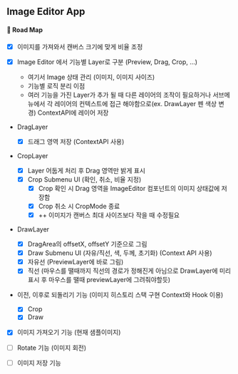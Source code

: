 ## Image Editor App

#### 🚗 Road Map

- [x] 이미지를 가져와서 캔버스 크기에 맞게 비율 조정
- [x] Image Editor 에서 기능별 Layer로 구분 (Preview, Drag, Crop, ...)

  - 여기서 Image 상태 관리 (이미지, 이미지 사이즈)
  - 기능별 로직 분리 이점
  - 여러 기능을 가진 Layer가 추가 될 때 다른 레이어의 조작이 필요하거나 서브메뉴에서 각 레이어의 컨텍스트에 접근 해야함으로(ex. DrawLayer 펜 색상 변경) ContextAPI에 레이어 저장

- DragLayer

  - [x] 드래그 영역 저장 (ContextAPI 사용)

- CropLayer

  - [x] Layer 어둡게 처리 후 Drag 영역만 밝게 표시
  - [x] Crop Submenu UI (확인, 취소, 비율 지정)
    - [x] Crop 확인 시 Drag 영역을 ImageEditor 컴포넌트의 이미지 상태값에 저장함
    - [x] Crop 취소 시 CropMode 종료
    - [x] ++ 이미지가 캔버스 최대 사이즈보다 작을 때 수정필요

- DrawLayer

  - [x] DragArea의 offsetX, offsetY 기준으로 그림
  - [x] Draw Submenu UI (자유/직선, 색, 두께, 초기화) (Context API 사용)
  - [x] 자유선 (PreviewLayer에 바로 그림)
  - [x] 직선 (마우스를 땔때까지 직선의 경로가 정해진게 아님으로 DrawLayer에 미리 표시 후 마우스를 땔때 previewLayer에 그려줘야할듯)

- 이전, 이후로 되돌리기 기능 (이미지 히스토리 스택 구현 Context와 Hook 이용)

  - [x] Crop
  - [x] Draw

- [x] 이미지 가져오기 기능 (현재 샘플이미지)

- [ ] Rotate 기능 (이미지 회전)

- [ ] 이미지 저장 기능
